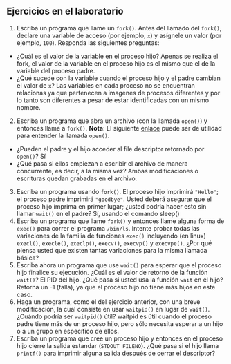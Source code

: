 ## Ejercicios en el laboratorio ## 

1. Escriba un programa que llame un ```fork()```. Antes del llamado del ```fork()```, declare una variable de acceso (por ejemplo, ```x```) y asígnele un valor (por ejemplo, ```100```). Responda las siguientes preguntas:
  * ¿Cuál es el valor de la variable en el proceso hijo?
  Apenas se realiza el fork, el valor de la variable en el proceso hijo es el mismo que el de la variable del proceso padre.
  * ¿Qué sucede con la variable cuando el proceso hijo y el padre cambian el valor de ```x```?
  Las variables en cada proceso no se encuentran relacionas ya que pertenecen a imagenes de procesos diferentes y por lo tanto son diferentes a pesar de estar identificadas con un mismo nombre.
2. Escriba un programa que abra un archivo (con la llamada ```open()```) y entonces llame a ```fork()```. **Nota**: El siguiente [enlace](https://www.geeksforgeeks.org/input-output-system-calls-c-create-open-close-read-write/) puede ser de utilidad para entender la llamada ```open()```.
  * ¿Pueden el padre y el hijo acceder al file descriptor retornado por ```open()```? 
  Sí
  * ¿Qué pasa si ellos empiezan a escribir el archivo de manera concurrente, es decir, a la misma vez?
  Ambas modificaciones o escrituras quedan grabadas en el archivo.
3. Escriba un programa usando ```fork()```. El proceso hijo imprimirá ```"Hello"```; el proceso padre imprimirá ```"goodbye"```. Usted deberá asegurar que el proceso hijo imprima en primer lugar; ¿usted podría hacer esto sin llamar ```wait()``` en el padre? 
Sí, usando el comando sleep()
4. Escriba un programa que llame ```fork()``` y entonces llame alguna forma de ```exec()``` para correr el programa ```/bin/ls```. Intente probar todas las variaciones de la familia de funciones ```exec()``` incluyendo (en linux) ```execl()```, ```execle()```, ```execlp()```, ```execv()```, ```execvp()``` y ```execvpe()```. ¿Por qué piensa usted que existen tantas variaciones para la misma llamada básica?
5. Escriba ahora un programa que use ```wait()``` para esperar que el proceso hijo finalice su ejecución. 
¿Cuál es el valor de retorno de la función ```wait()```?
El PID del hijo.
¿Qué pasa si usted usa la función ```wait``` en el hijo?
Retorna un -1 (falla), ya que el proceso hijo no tiene más hijos en este caso.
6. Haga un programa, como el del ejercicio anterior, con una breve modificación, la cual consiste en usar ```waitpid()``` en lugar de ```wait()```. ¿Cuándo podría ser ```waitpid()``` útil?
waitpid es útil cuando el proceso padre tiene más de un proceso hijo, pero sólo necesita esperar a un hijo o a un grupo en específico de ellos. 
7. Escriba un programa que cree un proceso hijo y entonces en el proceso hijo cierre la salida estandar (```STDOUT FILENO```). ¿Qué pasa si el hijo llama ```printf()``` para imprimir alguna salida después de cerrar el descriptor?
